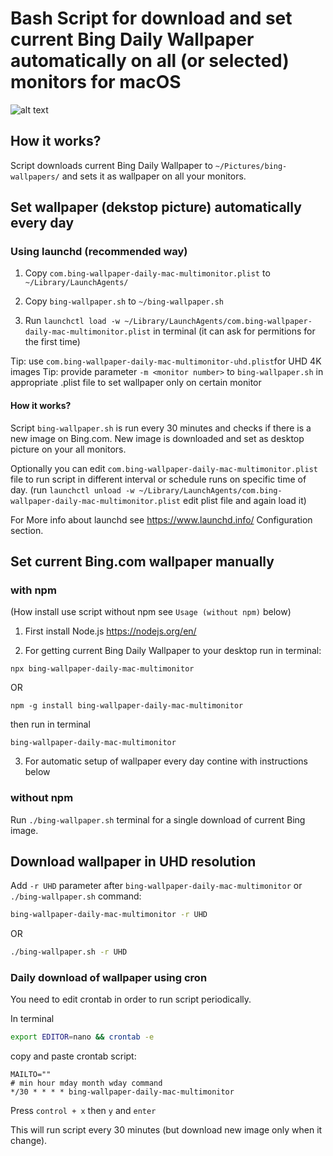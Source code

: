 # Bash Script for download and set current Bing Daily Wallpaper automatically on all (or selected) monitors for macOS

![alt text](https://raw.githubusercontent.com/lpikora/bing-wallpaper-daily-mac-multimonitor/images/example-bing-animation.gif)

## How it works?

Script downloads current Bing Daily Wallpaper to `~/Pictures/bing-wallpapers/` and sets it as wallpaper on all your monitors.

## Set wallpaper (dekstop picture) automatically every day

### Using launchd (recommended way)

1. Copy `com.bing-wallpaper-daily-mac-multimonitor.plist` to `~/Library/LaunchAgents/`

2. Copy `bing-wallpaper.sh` to `~/bing-wallpaper.sh`

3. Run `launchctl load -w ~/Library/LaunchAgents/com.bing-wallpaper-daily-mac-multimonitor.plist` in terminal (it can ask for permitions for the first time)

Tip: use `com.bing-wallpaper-daily-mac-multimonitor-uhd.plist`for UHD 4K images
Tip: provide parameter `-m <monitor number>` to `bing-wallpaper.sh` in appropriate .plist file to set wallpaper only on certain monitor

#### How it works?

Script `bing-wallpaper.sh` is run every 30 minutes and checks if there is a new image on Bing.com. New image is downloaded and set as desktop picture on your all monitors.

Optionally you can edit `com.bing-wallpaper-daily-mac-multimonitor.plist` file to run script in different interval or schedule runs on specific time of day. (run `launchctl unload -w ~/Library/LaunchAgents/com.bing-wallpaper-daily-mac-multimonitor.plist` edit plist file and again load it)

For More info about launchd see https://www.launchd.info/ Configuration section.

## Set current Bing.com wallpaper manually

### with npm

(How install use script without npm see `Usage (without npm)` below)

1. First install Node.js https://nodejs.org/en/

2. For getting current Bing Daily Wallpaper to your desktop run in terminal:

```
npx bing-wallpaper-daily-mac-multimonitor
```

OR

```
npm -g install bing-wallpaper-daily-mac-multimonitor
```

then run in terminal

```
bing-wallpaper-daily-mac-multimonitor
```

3. For automatic setup of wallpaper every day contine with instructions below

### without npm

Run `./bing-wallpaper.sh` terminal for a single download of current Bing image.

## Download wallpaper in UHD resolution

Add `-r UHD` parameter after `bing-wallpaper-daily-mac-multimonitor` or `./bing-wallpaper.sh` command:

```sh
bing-wallpaper-daily-mac-multimonitor -r UHD
```

OR

```sh
./bing-wallpaper.sh -r UHD
```

### Daily download of wallpaper using cron

You need to edit crontab in order to run script periodically.

In terminal

```sh
export EDITOR=nano && crontab -e
```

copy and paste crontab script:

```
MAILTO=""
# min hour mday month wday command
*/30 * * * * bing-wallpaper-daily-mac-multimonitor
```

Press `control + x` then `y` and `enter`

This will run script every 30 minutes (but download new image only when it change).

